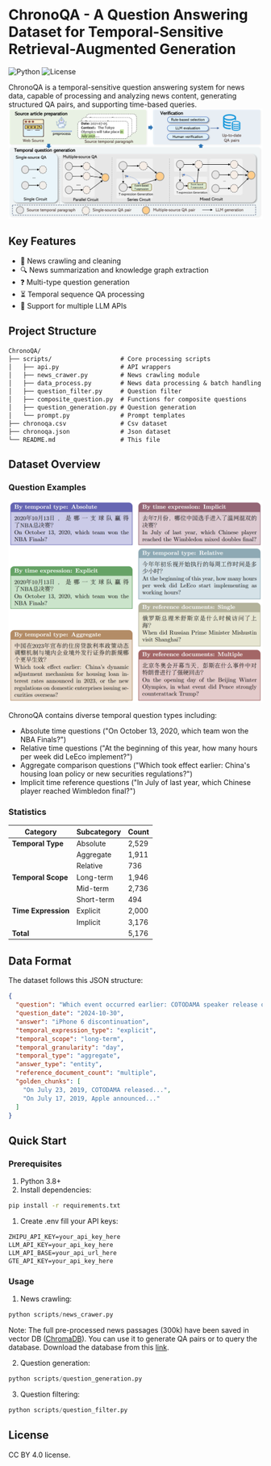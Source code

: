 # ChronoQA - A Question Answering Dataset for Temporal-Sensitive Retrieval-Augmented Generation

![Python](https://img.shields.io/badge/Python-3.8+-blue.svg)
![License](https://img.shields.io/badge/License-MIT-green.svg)

ChronoQA is a temporal-sensitive question answering system for news data, capable of processing and analyzing news content, generating structured QA pairs, and supporting time-based queries.
![Examples](./imgs/dataset.png)

## Key Features

- 📰 News crawling and cleaning
- 🔍 News summarization and knowledge graph extraction
- ❓ Multi-type question generation
- ⏳ Temporal sequence QA processing
- 🤖 Support for multiple LLM APIs


## Project Structure
```
ChronoQA/
├── scripts/                   # Core processing scripts
│   ├── api.py                 # API wrappers
│   ├── news_crawer.py         # News crawling module 
│   ├── data_process.py        # News data processing & batch handling
│   ├── question_filter.py     # Question filter
│   ├── composite_question.py  # Functions for composite questions
│   ├── question_generation.py # Question generation
│   └── prompt.py              # Prompt templates
├── chronoqa.csv               # Csv dataset
├── chronoqa.json              # Json dataset
└── README.md                  # This file
```


## Dataset Overview

### Question Examples

![Examples](./imgs/questions.png)

ChronoQA contains diverse temporal question types including:
- Absolute time questions ("On October 13, 2020, which team won the NBA Finals?")
- Relative time questions ("At the beginning of this year, how many hours per week did LeEco implement?")
- Aggregate comparison questions ("Which took effect earlier: China's housing loan policy or new securities regulations?")
- Implicit time reference questions ("In July of last year, which Chinese player reached Wimbledon final?")

### Statistics

| Category              | Subcategory       | Count |
|-----------------------|-------------------|-------|
| **Temporal Type**     | Absolute          | 2,529 |
|                       | Aggregate         | 1,911 |
|                       | Relative          | 736   |
| **Temporal Scope**    | Long-term         | 1,946 |
|                       | Mid-term          | 2,736 |
|                       | Short-term        | 494   |
| **Time Expression**  | Explicit          | 2,000 |
|                       | Implicit          | 3,176 |
| **Total**            |                   | 5,176 |

## Data Format

The dataset follows this JSON structure:

```json
{
  "question": "Which event occurred earlier: COTODAMA speaker release or iPhone 6 discontinuation?",
  "question_date": "2024-10-30",
  "answer": "iPhone 6 discontinuation",
  "temporal_expression_type": "explicit",
  "temporal_scope": "long-term",
  "temporal_granularity": "day",
  "temporal_type": "aggregate",
  "answer_type": "entity",
  "reference_document_count": "multiple",
  "golden_chunks": [
    "On July 23, 2019, COTODAMA released...",
    "On July 17, 2019, Apple announced..."
  ]
}

```

## Quick Start

### Prerequisites

1. Python 3.8+
2. Install dependencies:

```bash
pip install -r requirements.txt
```

1. Create .env fill your API keys:
```plaintext
ZHIPU_API_KEY=your_api_key_here
LLM_API_KEY=your_api_key_here
LLM_API_BASE=your_api_url_here
GTE_API_KEY=your_api_key_here
```

### Usage
1. News crawling:
```python
python scripts/news_crawer.py
 ```

 Note: The full pre-processed news passages (300k) have been saved in vector DB ([ChromaDB](https://docs.trychroma.com/)). You can use it to generate QA pairs or to query the database. Download the database from this [link](https://drive.google.com/file/d/1ZyrRbHnAbVabt9AaVMbrY7IXWLM-ypMH/view?usp=sharing).

2. Question generation:
```python
python scripts/question_generation.py
 ```
3. Question filtering:
```python
python scripts/question_filter.py
 ```


## License
 CC BY 4.0 license. 